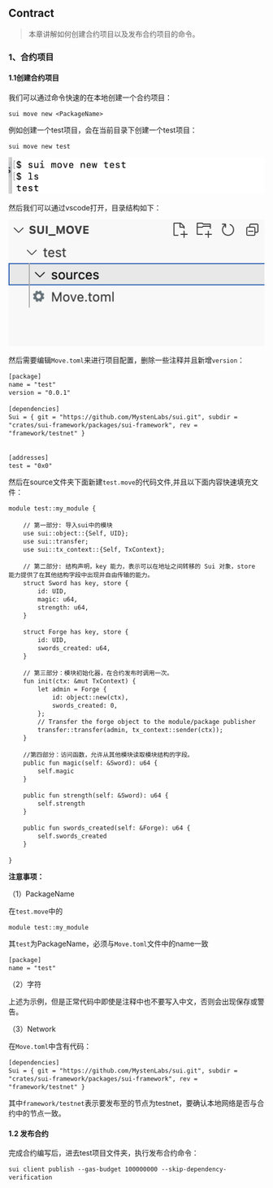 ## Contract

> 本章讲解如何创建合约项目以及发布合约项目的命令。

### 1、合约项目

#### 1.1创建合约项目

我们可以通过命令快速的在本地创建一个合约项目：

```
sui move new <PackageName>
```

例如创建一个test项目，会在当前目录下创建一个test项目：

```
sui move new test
```

![image-20240329171551628](../assets/images/CLI/06.Contract/image-20240329171551628.png)

然后我们可以通过vscode打开，目录结构如下：

![image-20240329171726452](../assets/images/CLI/06.Contract/image-20240329171726452.png)

然后需要编辑`Move.toml`来进行项目配置，删除一些注释并且新增`version`：

```
[package]
name = "test"
version = "0.0.1"

[dependencies]
Sui = { git = "https://github.com/MystenLabs/sui.git", subdir = "crates/sui-framework/packages/sui-framework", rev = "framework/testnet" }


[addresses]
test = "0x0"
```

然后在source文件夹下面新建`test.move`的代码文件,并且以下面内容快速填充文件：

```
module test::my_module {

    // 第一部分: 导入sui中的模块
    use sui::object::{Self, UID};
    use sui::transfer;
    use sui::tx_context::{Self, TxContext};

    // 第二部分: 结构声明，key 能力，表示可以在地址之间转移的 Sui 对象，store 能力提供了在其他结构字段中出现并自由传输的能力。
    struct Sword has key, store {
        id: UID,
        magic: u64,
        strength: u64,
    }

    struct Forge has key, store {
        id: UID,
        swords_created: u64,
    }

    // 第三部分：模块初始化器，在合约发布时调用一次。
    fun init(ctx: &mut TxContext) {
        let admin = Forge {
            id: object::new(ctx),
            swords_created: 0,
        };
        // Transfer the forge object to the module/package publisher
        transfer::transfer(admin, tx_context::sender(ctx));
    }

    //第四部分：访问函数，允许从其他模块读取模块结构的字段。
    public fun magic(self: &Sword): u64 {
        self.magic
    }

    public fun strength(self: &Sword): u64 {
        self.strength
    }

    public fun swords_created(self: &Forge): u64 {
        self.swords_created
    }

}
```

**注意事项：**

（1）PackageName

在`test.move`中的

```
module test::my_module
```

其`test`为PackageName，必须与`Move.toml`文件中的name一致

```
[package]
name = "test"
```

（2）字符

上述为示例，但是正常代码中即使是注释中也不要写入中文，否则会出现保存或警告。

（3）Network

在`Move.toml`中含有代码：

```
[dependencies]
Sui = { git = "https://github.com/MystenLabs/sui.git", subdir = "crates/sui-framework/packages/sui-framework", rev = "framework/testnet" }
```

其中`framework/testnet`表示要发布至的节点为testnet，要确认本地网络是否与合约中的节点一致。

#### 1.2 发布合约

完成合约编写后，进去test项目文件夹，执行发布合约命令：

```
sui client publish --gas-budget 100000000 --skip-dependency-verification
```

